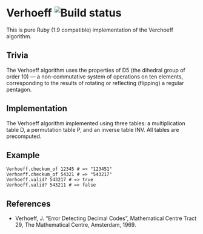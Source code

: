 # Verhoeff ![Build status](http://travis-ci.org/bai/verhoeff.png)

This is pure Ruby (1.9 compatible) implementation of the Verchoeff algorithm.

## Trivia
The Verhoeff algorithm uses the properties of D5 (the dihedral group of order 10) — a non-commutative system of operations on ten elements, corresponding to the results of rotating or reflecting (flipping) a regular pentagon.

## Implementation
The Verhoeff algorithm implemented using three tables: a multiplication table D, a permutation table P, and an inverse table INV. All tables are precomputed.

## Example
    Verhoeff.checkum_of 12345 # => "123451"
    Verhoeff.checkum_of 54321 # => "543217"
    Verhoeff.valid? 543217 # => true
    Verhoeff.valid? 543211 # => false

## References
  * Verhoeff, J. “Error Detecting Decimal Codes”, Mathematical Centre Tract 29, The Mathematical Centre, Amsterdam, 1969.
